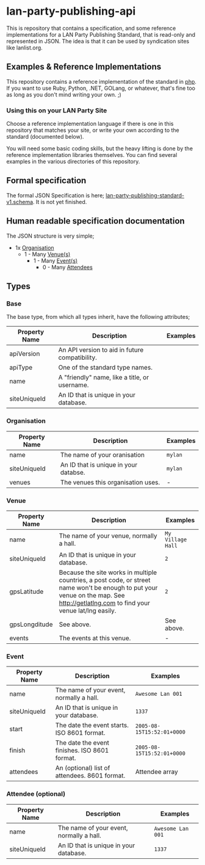 # lan-party-publishing-api

This is repository that contains a specification, and some reference implementations for a LAN Party Publishing Standard, that is read-only and represented in JSON. The idea is that it can be used by syndication sites like lanlist.org.

## Examples & Reference Implementations

This repository contains a reference implementation of the standard in [php](php5+). If you want to use Ruby, Python, .NET, GOLang, or whatever, that's fine too as long as you don't mind writing your own. ;)

### Using this on your LAN Party Site

Choose a reference implementation language if there is one in this repository that matches your site, or write your own according to the standard (documented below).

You will need some basic coding skills, but the heavy lifting is done by the reference implementation libraries themselves. You can find several examples in the various directories of this repository. 

## Formal specification

The formal JSON Specification is here; [lan-party-publishing-standard-v1.schema](lan-party-publising-standard-v1.schema). It is not yet finished.

## Human readable specification documentation

The JSON structure is very simple;

* 1x [Organisation](#organisation)
    * 1 - Many [Venue(s)](#venue)
        * 1 - Many [Event(s)](#event)
            * 0 - Many [Attendees](#attendee)

## Types

### Base

The base type, from which all types inherit, have the following attributes;

| Property Name | Description | Examples |
|---------------|-------------|----------|
| apiVersion    | An API version to aid in future compatibility.  |          |
| apiType       | One of the standard type names.                 |          |
| name          | A "friendly" name, like a title, or username.   |          |
| siteUniqueId  | An ID that is unique in your database.           |          |

### Organisation

| Property Name | Description | Examples |
|---------------|-------------|----------|
| name          | The name of your oranisation                    | `mylan`  |
| siteUniqueId  | An ID that is unique in your databse.           | `mylan`  |
| venues        | The venues this organisation uses.              | -  |

### Venue

| Property Name | Description | Examples |
|---------------|-------------|----------|
| name          | The name of your venue, normally a hall.        | `My Village Hall` |
| siteUniqueId  | An ID that is unique in your database.          | `2`               |
| gpsLatitude   | Because the site works in multiple countries, a post code, or street name won't be enough to put your venue on the map. See http://getlatlng.com to find your venue lat/lng easily.    | `2`               |
| gpsLongditude | See above.                                      | See above.        |
| events        | The events at this venue.                       | -       |

### Event

| Property Name | Description | Examples |
|---------------|-------------|----------|
| name          | The name of your event, normally a hall.        | `Awesome Lan 001` |
| siteUniqueId  | An ID that is unique in your database.          | `1337`               |
| start         | The date the event starts. ISO 8601 format.     | `2005-08-15T15:52:01+0000`        |
| finish        | The date the event finishes. ISO 8601 format.   | `2005-08-15T15:52:01+0000`        |
| attendees     | An (optional) list of attendees. 8601 format.   | Attendee array        |

### Attendee (optional)

| Property Name | Description | Examples |
|---------------|-------------|----------|
| name          | The name of your event, normally a hall.        | `Awesome Lan 001` |
| siteUniqueId  | An ID that is unique in your database.          | `1337`               |


